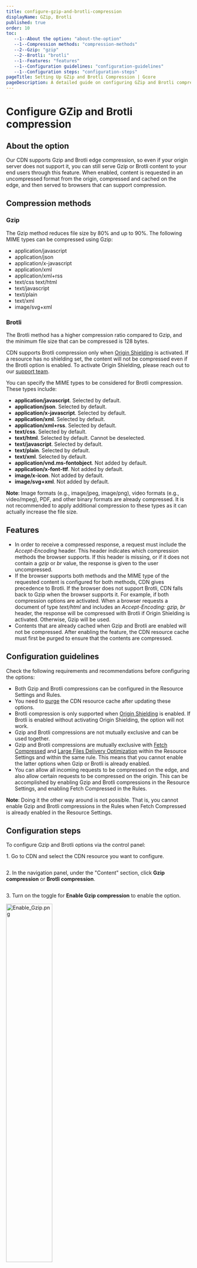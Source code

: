 ```yaml
---
title: configure-gzip-and-brotli-compression
displayName: GZip, Brotli
published: true
order: 10
toc:
   --1--About the option: "about-the-option"
   --1--Compression methods: "compression-methods"
   --2--Gzip: "gzip"
   --2--Brotli: "brotli"
   --1--Features: "features"
   --1--Configuration guidelines: "configuration-guidelines"
   --1--Configuration steps: "configuration-steps"
pageTitle: Setting Up GZip and Brotli Compression | Gcore
pageDescription: A detailed guide on configuring GZip and Brotli compression on CDN for efficient content delivery.
---
```

# Configure GZip and Brotli compression

## About the option

Our CDN supports Gzip and Brotli edge compression, so even if your origin server does not support it, you can still serve Gzip or Brotli content to your end users through this feature. When enabled, content is requested in an uncompressed format from the origin, compressed and cached on the edge, and then served to browsers that can support compression.

## Compression methods

### Gzip

The Gzip method reduces file size by 80% and up to 90%. The following MIME types can be compressed using Gzip:

- application/javascript
- application/json
- application/x-javascript
- application/xml
- application/xml+rss
- text/css text/html
- text/javascript
- text/plain
- text/xml
- image/svg+xml

### Brotli

The Brotli method has a higher compression ratio compared to Gzip, and the minimum file size that can be compressed is 128 bytes.

CDN supports Brotli compression only when <a href="https://gcore.com/docs/cdn/cdn-resource-options/general/enable-and-configure-origin-shielding" target="_blank">Origin Shielding</a> is activated. If a resource has no shielding set, the content will not be compressed even if the Brotli option is enabled. To activate Origin Shielding, please reach out to our [support team](mailto:support@gcore.com).

You can specify the MIME types to be considered for Brotli compression. These types include:

- **application/javascript**. Selected by default.
- **application/json**. Selected by default.
- **application/x-javascript**. Selected by default.
- **application/xml**. Selected by default.
- **application/xml+rss**. Selected by default.
- **text/css**. Selected by default.
- **text/html**. Selected by default. Cannot be deselected.
- **text/javascript**. Selected by default.
- **text/plain**. Selected by default.
- **text/xml**. Selected by default.
- **application/vnd.ms-fontobject**. Not added by default.
- **application/x-font-ttf**. Not added by default.
- **image/x-icon**. Not added by default.
- **image/svg+xml**. Not added by default.

**Note**: Image formats (e.g., image/jpeg, image/png), video formats (e.g., video/mpeg), PDF, and other binary formats are already compressed. It is not recommended to apply additional compression to these types as it can actually increase the file size.

## Features

- In order to receive a compressed response, a request must include the *Accept-Encoding* header. This header indicates which compression methods the browser supports. If this header is missing, or if it does not contain a *gzip* or *br* value, the response is given to the user uncompressed.
- If the browser supports both methods and the MIME type of the requested content is configured for both methods, CDN gives precedence to Brotli. If the browser does not support Brotli, CDN falls back to Gzip when the browser supports it. For example, if both compression options are activated. When a browser requests a document of type *text/html* and includes an *Accept-Encoding: gzip, br* header, the response will be compressed with Brotli if Origin Shielding is activated. Otherwise, Gzip will be used.
- Contents that are already cached when Gzip and Brotli are enabled will not be compressed. After enabling the feature, the CDN resource cache must first be purged to ensure that the contents are compressed.
    

## Configuration guidelines

Check the following requirements and recommendations before configuring the options:

- Both Gzip and Brotli compressions can be configured in the Resource Settings and Rules.
- You need to <a href="https://gcore.com/docs/cdn/clear-cdn-resource-cache-by-url-pattern-or-all" target="_blank">purge</a> the CDN resource cache after updating these options.
- Brotli compression is only supported when <a href="https://gcore.com/docs/cdn/cdn-resource-options/general/enable-and-configure-origin-shielding" target="_blank">Origin Shielding</a> is enabled. If Brotli is enabled without activating Origin Shielding, the option will not work.
- Gzip and Brotli compressions are not mutually exclusive and can be used together.
- Gzip and Brotli compressions are mutually exclusive with <a href="https://gcore.com/docs/cdn/cdn-resource-options/compression/configure-fetch-compression" target="_blank">Fetch Compressed</a> and <a href="" target="_blank">Large Files Delivery Optimization</a> within the Resource Settings and within the same rule. This means that you cannot enable the latter options when Gzip or Brotli is already enabled.
- You can allow all incoming requests to be compressed on the edge, and also allow certain requests to be compressed on the origin. This can be accomplished by enabling Gzip and Brotli compressions in the Resource Settings, and enabling Fetch Compressed in the Rules.  
    
**Note**: Doing it the other way around is not possible. That is, you cannot enable Gzip and Brotli compressions in the Rules when Fetch Compressed is already enabled in the Resource Settings.
    

## Configuration steps

To configure Gzip and Brotli options via the control panel:

1\. Go to CDN and select the CDN resource you want to configure.

<img src="https://assets.gcore.pro/docs/cdn/cdn-resource-options/compression/configure-gzip-and-brotli-compression/12422800579217.png" alt="">

2\. In the navigation panel, under the "Content" section, click **Gzip compression** or **Brotli compression**.

<img src="https://assets.gcore.pro/docs/cdn/cdn-resource-options/compression/configure-gzip-and-brotli-compression/12423128187537.png" alt="">

3\. Turn on the toggle for **Enable Gzip compression** to enable the option.

<img src="https://assets.gcore.pro/docs/cdn/cdn-resource-options/compression/configure-gzip-and-brotli-compression/12423333741969.png" alt="Enable_Gzip.png" width="50%">

4\. Turn on the toggle for **Enable Brotli compression** to enable the option. Select the MIME types you want to compress in the "Content types" area.

<img src="https://assets.gcore.pro/docs/cdn/cdn-resource-options/compression/configure-gzip-and-brotli-compression/12423398729873.png" alt="Enable_Brotli.png" width="50%">
